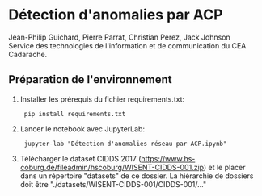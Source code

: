 # Détection d'anomalies par ACP

Jean-Philip Guichard, Pierre Parrat, Christian Perez, Jack Johnson  
Service des technologies de l'information et de communication du CEA Cadarache.

## Préparation de l'environnement

1. Installer les prérequis du fichier requirements.txt:

        pip install requirements.txt

2. Lancer le notebook avec JupyterLab:

        jupyter-lab "Détection d'anomalies réseau par ACP.ipynb"

3. Télécharger le dataset CIDDS 2017 (https://www.hs-coburg.de/fileadmin/hscoburg/WISENT-CIDDS-001.zip) et le placer dans un répertoire "datasets" de ce dossier. La hiérarchie de dossiers doit être "./datasets/WISENT-CIDDS-001/CIDDS-001/..."
